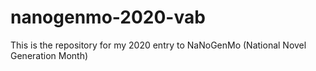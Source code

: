 # nanogenmo-2020-vab
This is the repository for my 2020 entry to NaNoGenMo (National Novel Generation Month)
